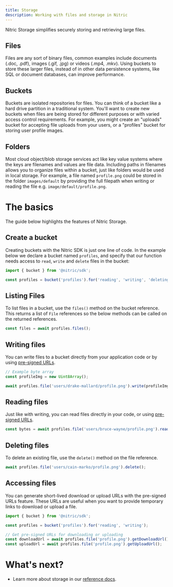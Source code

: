 ```yaml
---
title: Storage
description: Working with files and storage in Nitric
---
```


Nitric Storage simplifies securely storing and retrieving large files.

## Files

Files are any sort of binary files, common examples include documents (.doc, .pdf), images (.gif, .jpg) or videos (.mp4, .mkv). Using buckets to store these larger files, instead of in other data persistence systems, like SQL or document databases, can improve performance.

## Buckets

Buckets are isolated repositories for files. You can think of a bucket like a hard drive partition in a traditional system. You'll want to create new buckets when files are being stored for different purposes or with varied access control requirements. For example, you might create an "uploads" bucket for accepting file uploads from your users, or a "profiles" bucket for storing user profile images.

## Folders

Most cloud object/blob storage services act like key value systems where the keys are filenames and values are file data. Including paths in filenames allows you to organize files within a bucket, just like folders would be used in local storage. For example, a file named `profile.png` could be stored in the folder `images/default` by providing the full filepath when writing or reading the file e.g. `image/default/profile.png`.

# The basics

The guide below highlights the features of Nitric Storage.

## Create a bucket

Creating buckets with the Nitric SDK is just one line of code. In the example below we declare a bucket named `profiles`, and specify that our function needs access to `read`, `write` and `delete` files in the bucket:

```javascript
import { bucket } from '@nitric/sdk';

const profiles = bucket('profiles').for('reading', 'writing', 'deleting');
```

## Listing Files

To list files in a bucket, use the `files()` method on the bucket reference. This returns a list of `File` references so the below methods can be called on the returned references.

```javascript
const files = await profiles.files();
```

## Writing files

You can write files to a bucket directly from your application code or by using [pre-signed URLs](#accessing-files).

```javascript
// Example byte array
const profileImg = new Uint8Array();

await profiles.file('users/drake-mallard/profile.png').write(profileImg);
```

## Reading files

Just like with writing, you can read files directly in your code, or using [pre-signed URLs](#accessing-files).

```javascript
const bytes = await profiles.file('users/bruce-wayne/profile.png').read();
```

## Deleting files

To delete an existing file, use the `delete()` method on the file reference.

```javascript
await profiles.file('users/cain-marko/profile.png').delete();
```

## Accessing files

You can generate short-lived download or upload URLs with the pre-signed URLs feature. These URLs are useful when you want to provide temporary links to download or upload a file.

```javascript
import { bucket } from '@nitric/sdk';

const profiles = bucket('profiles').for('reading', 'writing');

// Get pre-signed URLs for downloading or uploading
const downloadUrl = await profiles.file('profile.png').getDownloadUrl();
const uploadUrl = await profiles.file('profile.png').getUploadUrl();
```

# What's next?

- Learn more about storage in our [reference docs](/docs/reference/storage/bucket).
